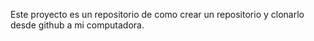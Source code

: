 Este proyecto es un repositorio de como crear un repositorio y clonarlo desde github a mi computadora.